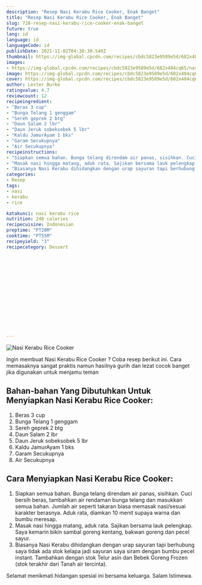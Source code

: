 ```yaml
---
description: "Resep Nasi Kerabu Rice Cooker, Enak Banget"
title: "Resep Nasi Kerabu Rice Cooker, Enak Banget"
slug: 728-resep-nasi-kerabu-rice-cooker-enak-banget
future: true
lang: id
language: id
languageCode: id
publishDate: 2021-11-02T04:30:30.540Z 
thumbnail: https://img-global.cpcdn.com/recipes/cbdc5823e9589e5d/682x484cq65/nasi-kerabu-rice-cooker-foto-resep-utama.webp
images:
- https://img-global.cpcdn.com/recipes/cbdc5823e9589e5d/682x484cq65/nasi-kerabu-rice-cooker-foto-resep-utama.webp
image: https://img-global.cpcdn.com/recipes/cbdc5823e9589e5d/682x484cq65/nasi-kerabu-rice-cooker-foto-resep-utama.webp
cover: https://img-global.cpcdn.com/recipes/cbdc5823e9589e5d/682x484cq65/nasi-kerabu-rice-cooker-foto-resep-utama.webp
author: Lester Burke
ratingvalue: 4.7
reviewcount: 12
recipeingredient:
- "Beras 3 cup"
- "Bunga Telang 1 genggam"
- "Sereh geprek 2 btg"
- "Daun Salam 2 lbr"
- "Daun Jeruk sobeksobek 5 lbr"
- "Kaldu JamurAyam 1 bks"
- "Garam Secukupnya"
- "Air Secukupnya"
recipeinstructions:
- "Siapkan semua bahan. Bunga telang direndam air panas, sisihkan. Cuci bersih beras, tambahkan air rendaman bunga telang dan masukkan semua bahan. Jumlah air seperti takaran biasa memasak nasi/sesuai karakter berasnya. Aduk rata, diamkan 10 menit supaya warna dan bumbu meresap."
- "Masak nasi hingga matang, aduk rata. Sajikan bersama lauk pelengkap. Saya kemarin bikin sambal goreng kentang, bakwan goreng dan pecel sayur."
- "Biasanya Nasi Kerabu dihidangkan dengan urap sayuran tapi berhubung saya tidak ada stok kelapa jadi sayuran saya siram dengan bumbu pecel instant. Tambahkan dengan stok Telur asin dan Bebek Goreng Frozen (stok terakhir dari Tanah air tercinta)."
categories:
- Resep
tags:
- nasi
- kerabu
- rice

katakunci: nasi kerabu rice 
nutrition: 240 calories
recipecuisine: Indonesian
preptime: "PT20M"
cooktime: "PT55M"
recipeyield: "3"
recipecategory: Dessert


     
    
    
    
    
    
    
    
    
    
    
      
    
---
```



![Nasi Kerabu Rice Cooker](https://img-global.cpcdn.com/recipes/cbdc5823e9589e5d/682x484cq65/nasi-kerabu-rice-cooker-foto-resep-utama.webp)

Ingin membuat Nasi Kerabu Rice Cooker ? Coba resep berikut ini. Cara memasaknya sangat praktis namun hasilnya gurih dan lezat cocok banget jika digunakan untuk menjamu teman

<!--inarticleads1-->

## Bahan-bahan Yang Dibutuhkan Untuk Menyiapkan Nasi Kerabu Rice Cooker:

1. Beras 3 cup
1. Bunga Telang 1 genggam
1. Sereh geprek 2 btg
1. Daun Salam 2 lbr
1. Daun Jeruk sobeksobek 5 lbr
1. Kaldu JamurAyam 1 bks
1. Garam Secukupnya
1. Air Secukupnya



<!--inarticleads2-->

## Cara Menyiapkan Nasi Kerabu Rice Cooker:

1. Siapkan semua bahan. Bunga telang direndam air panas, sisihkan. Cuci bersih beras, tambahkan air rendaman bunga telang dan masukkan semua bahan. Jumlah air seperti takaran biasa memasak nasi/sesuai karakter berasnya. Aduk rata, diamkan 10 menit supaya warna dan bumbu meresap.
1. Masak nasi hingga matang, aduk rata. Sajikan bersama lauk pelengkap. Saya kemarin bikin sambal goreng kentang, bakwan goreng dan pecel sayur.
1. Biasanya Nasi Kerabu dihidangkan dengan urap sayuran tapi berhubung saya tidak ada stok kelapa jadi sayuran saya siram dengan bumbu pecel instant. Tambahkan dengan stok Telur asin dan Bebek Goreng Frozen (stok terakhir dari Tanah air tercinta).




Selamat menikmati hidangan spesial ini bersama keluarga. Salam Istimewa.
